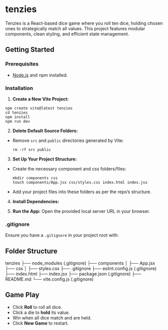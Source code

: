 # tenzies

Tenzies is a React-based dice game where you roll ten dice, holding chosen ones to strategically match all values. This project features modular components, clean styling, and efficient state management.

## Getting Started

### Prerequisites

- [Node.js](https://nodejs.org/) and npm installed.

### Installation

1. **Create a New Vite Project:**
  ```
  npm create vite@latest tenzies
  cd tenzies
  npm install
  npm run dev
  ```

2. **Delete Default Source Folders:**
- Remove `src` and `public` directories generated by Vite:
  ```
  rm -rf src public
  ```

3. **Set Up Your Project Structure:**
- Create the necessary component and css folders/files:
  ```
  mkdir components css
  touch components/App.jsx css/styles.css index.html index.jsx
  ```
- Add your project files into these folders as per the repo’s structure.

4. **Install Dependencies:**

5. **Run the App:**
Open the provided local server URL in your browser.

### .gitignore
Ensure you have a `.gitignore` in your project root with:


## Folder Structure
tenzies
├── node_modules (.gitignore)
├── components
│   ├── App.jsx
├── css
│   ├── styles.css
├── .gitignore
├── eslint.config.js (.gitignore)
├── index.html
├── index.jsx
├── package.json (.gitignore)
├── README.md
└── vite.config.js (.gitignore)



## Game Play

- Click **Roll** to roll all dice.
- Click a die to **hold** its value.
- Win when all dice match and are held.
- Click **New Game** to restart.



